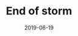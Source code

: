 ---
title: End of storm
date: 2019-06-19
id: 7
price: 25
image: ./end_of_storm.jpeg
description: Oil painting abstract 30x40
customField: 
    name: Pack Size
    values: [{name: 'One', priceChange: 0}, {name: 'Pack of 3', priceChange: 9.50}, {name: 'Pack of 5', priceChange: 20.00}]
---